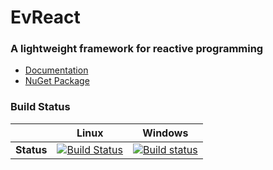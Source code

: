 # EvReact

### A lightweight framework for reactive programming
- [Documentation](http://vslab.github.io/evreact/)
- [NuGet Package](https://www.nuget.org/packages/evReact)

### Build Status
|         |Linux|Windows|
|--------:|:---:|:-----:|
|**Status**|[![Build Status](https://travis-ci.org/vslab/evreact.svg?branch=master)](https://travis-ci.org/vslab/evreact)|[![Build status](https://ci.appveyor.com/api/projects/status/ej646d8ffjpwdbp3?svg=true)](https://ci.appveyor.com/project/ranma42/evreact)|
